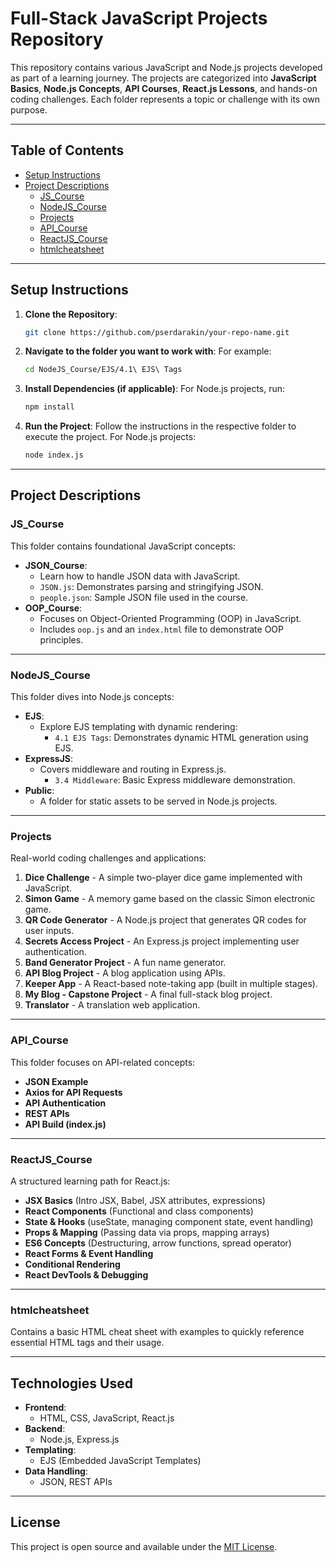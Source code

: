 # Full-Stack JavaScript Projects Repository

This repository contains various JavaScript and Node.js projects developed as part of a learning journey. The projects are categorized into **JavaScript Basics**, **Node.js Concepts**, **API Courses**, **React.js Lessons**, and hands-on coding challenges. Each folder represents a topic or challenge with its own purpose.

---

## Table of Contents
- [Setup Instructions](#setup-instructions)
- [Project Descriptions](#project-descriptions)
  - [JS_Course](#jscourse)
  - [NodeJS_Course](#nodejscourse)
  - [Projects](#projects)
  - [API_Course](#api_course)
  - [ReactJS_Course](#reactjs_course)
  - [htmlcheatsheet](#htmlcheatsheet)
  
---

## Setup Instructions

1. **Clone the Repository**:
   ```bash
   git clone https://github.com/pserdarakin/your-repo-name.git
   ```

2. **Navigate to the folder you want to work with**:
   For example:
   ```bash
   cd NodeJS_Course/EJS/4.1\ EJS\ Tags
   ```

3. **Install Dependencies (if applicable)**:
   For Node.js projects, run:
   ```bash
   npm install
   ```

4. **Run the Project**:
   Follow the instructions in the respective folder to execute the project. For Node.js projects:
   ```bash
   node index.js
   ```

---

## Project Descriptions

### **JS_Course**
This folder contains foundational JavaScript concepts:
- **JSON_Course**:
  - Learn how to handle JSON data with JavaScript.
  - `JSON.js`: Demonstrates parsing and stringifying JSON.
  - `people.json`: Sample JSON file used in the course.
- **OOP_Course**:
  - Focuses on Object-Oriented Programming (OOP) in JavaScript.
  - Includes `oop.js` and an `index.html` file to demonstrate OOP principles.

---

### **NodeJS_Course**
This folder dives into Node.js concepts:
- **EJS**:
  - Explore EJS templating with dynamic rendering:
    - `4.1 EJS Tags`: Demonstrates dynamic HTML generation using EJS.
- **ExpressJS**:
  - Covers middleware and routing in Express.js.
    - `3.4 Middleware`: Basic Express middleware demonstration.
- **Public**:
  - A folder for static assets to be served in Node.js projects.

---

### **Projects**
Real-world coding challenges and applications:
1. **Dice Challenge** - A simple two-player dice game implemented with JavaScript.
2. **Simon Game** - A memory game based on the classic Simon electronic game.
3. **QR Code Generator** - A Node.js project that generates QR codes for user inputs.
4. **Secrets Access Project** - An Express.js project implementing user authentication.
5. **Band Generator Project** - A fun name generator.
6. **API Blog Project** - A blog application using APIs.
7. **Keeper App** - A React-based note-taking app (built in multiple stages).
8. **My Blog - Capstone Project** - A final full-stack blog project.
9. **Translator** - A translation web application.

---

### **API_Course**
This folder focuses on API-related concepts:
- **JSON Example**
- **Axios for API Requests**
- **API Authentication**
- **REST APIs**
- **API Build (index.js)**

---

### **ReactJS_Course**
A structured learning path for React.js:
- **JSX Basics** (Intro JSX, Babel, JSX attributes, expressions)
- **React Components** (Functional and class components)
- **State & Hooks** (useState, managing component state, event handling)
- **Props & Mapping** (Passing data via props, mapping arrays)
- **ES6 Concepts** (Destructuring, arrow functions, spread operator)
- **React Forms & Event Handling**
- **Conditional Rendering**
- **React DevTools & Debugging**

---

### **htmlcheatsheet**
Contains a basic HTML cheat sheet with examples to quickly reference essential HTML tags and their usage.

---

## Technologies Used
- **Frontend**:
  - HTML, CSS, JavaScript, React.js
- **Backend**:
  - Node.js, Express.js
- **Templating**:
  - EJS (Embedded JavaScript Templates)
- **Data Handling**:
  - JSON, REST APIs

---

## License
This project is open source and available under the [MIT License](LICENSE).


